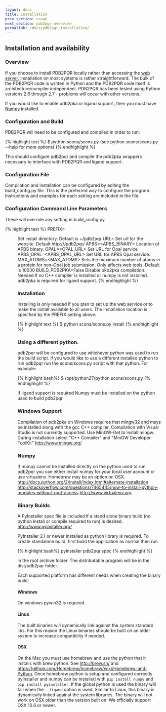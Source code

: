 ```yaml
---
layout: docs
title: Installation
prev_section: usage
next_section: pdb2pqr-overview
permalink: /docs/pdb2pqr-installation/
---
```


<h2>Installation and availability</h2>

<h3>Overview</h3>

<p>If you choose to install PDB2PQR locally rather than accessing the <a href="http://nbcr-222.ucsd.edu/pdb2pqr_1.8/">web server</a>, installation on most systems is rather straightforward. The bulk of the PDB2PQR code is written in Python and the PDB2PQR code itself is architecture/compiler independent. PDB2PQR has been tested using Python versions 2.6 through 2.7 - problems will occur with other versions.

If you would like to enable pdb2pka or ligand support, then you must have <a href="http://numpy.scipy.org/">Numpy</a> installed.</p>

<h3>Configuration and Build</h3>

<p>PDB2PQR will need to be configured and compiled in order to run:</p>

{% highlight text %}
$ python scons/scons.py (see python scons/scons.py --help for more options)
{% endhighlight %}

<p>This should configure pdb2pqr and compile the pdb2pka wrappers necessary to interface with PDB2PQR and ligand support.</p>

<h3>Configuration File</h3>

<p>Compilation and installation can be configured by editing the build_config.py file. This is the preferred way to configure the program.
Instructions and examples for each setting are included in the file.</p>

<h3>Configuration Command Line Parameters</h3>

<p>These will override any setting in build_config.py.</p>

{% highlight text %}
PREFIX=<DIR>                    Set install directory. Default is ~/pdb2pqr
URL=<URL>                   Set url for the website.  Default http://<COMPUTER NAME>/pdb2pqr/
APBS=<APBS_BINARY>            Location of APBS binary.
OPAL=<OPAL_URL>             Set URL for Opal service
APBS_OPAL=<APBS_OPAL_URL>       Set URL for APBS Opal service.
MAX_ATOMS=<MAX_ATOMS>           Sets the maximum number of atoms in a protein for non-Opal job submission. Only affects web tools. Default is 10000
BUILD_PDB2PKA=False           Disable pkb2pka compilation. Needed if no C++ compiler is installed or numpy is not installed. pdb2pka is required for ligand support.
{% endhighlight %}

<h3>Installation</h3>

<p>Installing is only needed if you plan to set up the web service or to make the install available to all users. The installation location is specified by the PREFIX setting above.</p>

{% highlight text %}
$ python scons/scons.py install
{% endhighlight %}

<h3>Using a different python.</h3>

pdb2pqr will be configured to use whichever python was used to run the build script.
If you would like to use a different installed python to run pdb2pqr run the scons/scons.py script with that python. For example:

{% highlight bash%}
$ /opt/python27/python scons/scons.py 
{% endhighlight %}

If ligand support is required Numpy must be installed on the python used to build pdb2pqr.

<h3>Windows Support</h3>

Compilation of pdb2pka on Windows requires that mingw32 and msys be installed along with the gcc C++ compiler. Compilation with Visual Studio is not currently supported. Use MinGW-Get to install mingw. During installation select "C++ Compiler" and "MinGW Developer ToolKit" <a href="http://www.mingw.org/">http://www.mingw.org/</a>

<h3>Numpy</h3>

If numpy cannot be installed directly on the python used to run pdb2pqr you can either install numpy for your local user account or use virtualenv. Homebrew may be an option on OSX. <a href="http://docs.python.org/2/install/index.html#alternate-installation">http://docs.python.org/2/install/index.html#alternate-installation</a> <a href="http://stackoverflow.com/questions/7465445/how-to-install-python-modules-without-root-access">http://stackoverflow.com/questions/7465445/how-to-install-python-modules-without-root-access</a> <a href="http://www.virtualenv.org">http://www.virtualenv.org</a>

<h3>Binary Builds</h3>

A PyInstaller spec file is included if a stand alone binary build (no python install or compile required to run) is desired. <a href="http://www.pyinstaller.org/">http://www.pyinstaller.org/</a>

PyInstaller 2.1 or newer installed as python library is required. To create standalone build, first build the application as normal then run

{% highlight bash%}
pyinstaller pdb2pqr.spec
{% endhighlight %}

in the root archive folder. The distributable program will be in the dist/pdb2pqr folder.

Each supported platform has different needs when creating the binary build:

<h4>Windows</h4>

On windows pywin32 is required.

<h4>Linux</h4>

The built binaries will dynamically link against the system standard libs. For this reason the Linux binaries should be built on an older system to increase compatibility if needed.

<h4>OSX</h4>

On the Mac you must use homebrew and use the python that it installs with brew python. See <a href="http://brew.sh/">http://brew.sh/</a> and <a href="https://github.com/Homebrew/homebrew/wiki/Homebrew-and-Python">https://github.com/Homebrew/homebrew/wiki/Homebrew-and-Python</a>. Once homebrew python is setup and configured correctly pyinstaller and numpy can be installed with `pip install numpy` and `pip install pyinstaller`. If the global python is used the binary will fail when the `--ligand` option is used. Similar to Linux, this binary is dynamically linked against the system libraries. The binary will not work on OSX older than the version built on. We officially support OSX 10.6 or newer.
